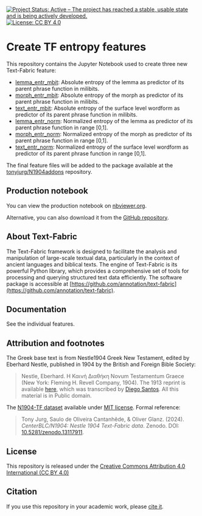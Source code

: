 [![Project Status: Active – The project has reached a stable, usable state and is being actively developed.](https://www.repostatus.org/badges/latest/active.svg)](https://www.repostatus.org/#active)
  [![License: CC BY 4.0](https://img.shields.io/badge/License-CC_BY%204.0-lightgrey.svg)](https://creativecommons.org/licenses/by/4.0/)

# Create TF entropy features

This repository contains the Jupyter Notebook used to create three new Text-Fabric feature:

   - [lemma_entr_mbit](https://tonyjurg.github.io/N1904addons/features/lemma_entr_mbit.html): Absolute entropy of the lemma as predictor of its parent phrase function in milibits.
   - [morph_entr_mbit](https://tonyjurg.github.io/N1904addons/features/morph_entr_mbit.html): Absolute entropy of the morph as predictor of its parent phrase function in milibits.
   - [text_entr_mbit](https://tonyjurg.github.io/N1904addons/features/text_entr_mbit.html): Absolute entropy of the surface level wordform as predictor of its parent phrase function in milibits.
   - [lemma_entr_norm](https://tonyjurg.github.io/N1904addons/features/lemma_entr_norm.html): Normalized entropy of the lemma as predictor of its parent phrase function in range [0,1].
   - [morph_entr_norm](https://tonyjurg.github.io/N1904addons/features/morph_entr_norm.html): Normalized entropy of the morph as predictor of its parent phrase function in range [0,1].
   - [text_entr_norm](https://tonyjurg.github.io/N1904addons/features/text_entr_norm.html): Normalized entropy of the surface level wordform as predictor of its parent phrase function in range [0,1].
   
The final feature files will be added to the package available at the [tonyjurg/N1904addons](https://tonyjurg.github.io/N1904addons/) repository.

## Production notebook

You can view the production notebook on [nbviewer.org](https://nbviewer.org/github/tonyjurg/Create-TF-entropy-features/blob/main/create_entropy_type2pf_features.ipynb).

Alternative, you can also download it from the [GitHub repository](https://github.com/tonyjurg/Create-TF-entropy-features/blob/main/create_entropy_type2pf_features.ipynb).

## About Text-Fabric

The Text-Fabric framework is designed to facilitate the analysis and manipulation of large-scale textual data, particularly in the context of ancient languages and biblical texts. The engine of Text-Fabric is its powerful Python library, which provides a comprehensive set of tools for processing and querying structured text data efficiently. The software package is accessible at [https://github.com/annotation/text-fabric](https://github.com/annotation/text-fabric).

## Documentation

See the individual features.

## Attribution and footnotes

The Greek base text is from Nestle1904 Greek New Testament, edited by Eberhard Nestle, published in 1904 by the British and Foreign Bible Society:
> Nestle, Eberhard. Η Καινή Διαθήκη Novum Testamentum Graece (New York: Fleming H. Revell Company, 1904).
The 1913 reprint is available [here](https://archive.org/details/hkainediathekete00lond/), which was transcribed by [Diego Santos](https://sites.google.com/site/nestle1904/home). All this material is in Public domain.


The [N1904-TF dataset](https://centerblc.github.io/N1904/) available under [MIT license](https://github.com/CenterBLC/N1904/blob/main/LICENSE.md). Formal reference: 
> Tony Jurg, Saulo de Oliveira Cantanhêde, & Oliver Glanz. (2024). *CenterBLC/N1904: Nestle 1904 Text-Fabric data*. Zenodo. DOI: [10.5281/zenodo.13117911](https://doi.org/10.5281/zenodo.13117910).

## License

This repository is released under the [Creative Commons Attribution 4.0 International (CC BY 4.0)](https://github.com/tonyjurg/Create-TF-entropy-features/blob/main/LICENSE.md)

## Citation

If you use this repository in your academic work, please [cite it](CITATION.cff).

